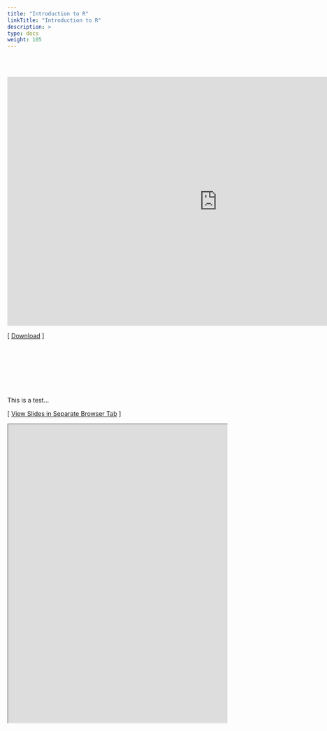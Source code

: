 ```yaml
---
title: "Introduction to R"
linkTitle: "Introduction to R"
description: >
type: docs
weight: 105
---
```


<br></br>

<iframe src="https://docs.google.com/presentation/d/e/2PACX-1vQfgbZ_9HS8TyPWukLeKfo3DZsk2DScFWAe7733onwzkDQdFlt8Ok-agytLm3deBmj24I0V29-awvPk/embed?start=false&loop=false&delayms=60000" frameborder="0" width="960" height="569" allowfullscreen="true" mozallowfullscreen="true" webkitallowfullscreen="true"></iframe>

[ [Download](https://docs.google.com/presentation/d/1tnacYa9APHo1EdMU6NFZbDqmdXN8AinIL3GLeAotVPo/edit?usp=sharing) ]

<br></br>
<br></br>
<br></br>

This is a test...

[ <a href="https://hpcc.ucr.edu/presentations/2020-12-18_Workshop/R_for_HPC/R_for_HPC.html" target="_blank">View Slides in Separate Browser Tab</a> ]

<div style="overflow:auto;">
<iframe src="https://hpcc.ucr.edu/presentations/2020-12-18_Workshop/R_for_HPC/R_for_HPC.html" scrolling="yes", frameborder="3px solid black" width="1152" height="682" allowfullscreen="true" mozallowfullscreen="true" webkitallowfullscreen="true" style="width: 1100px"></iframe>
</div>







